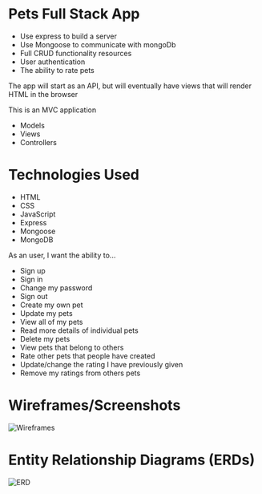 # Pets Full Stack App
- Use express to build a server
- Use Mongoose to communicate with mongoDb
- Full CRUD functionality resources
- User authentication
- The ability to rate pets

The app will start as an API, but will eventually have views that will render HTML in the browser

This is an MVC application
- Models
- Views
- Controllers

# Technologies Used
- HTML
- CSS
- JavaScript
- Express
- Mongoose
- MongoDB

As an user, I want the ability to...
- Sign up
- Sign in
- Change my password
- Sign out
- Create my own pet
- Update my pets
- View all of my pets
- Read more details of individual pets
- Delete my pets
- View pets that belong to others
- Rate other pets that people have created
- Update/change the rating I have previously given
- Remove my ratings from others pets

# Wireframes/Screenshots
![Wireframes](IMG_6407.jpg)

# Entity Relationship Diagrams (ERDs)
![ERD](IMG_6408.jpg)